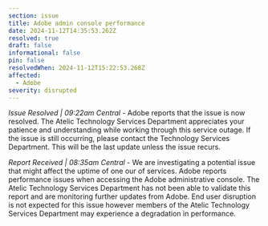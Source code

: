 ```yaml
---
section: issue
title: Adobe admin console performance
date: 2024-11-12T14:35:53.262Z
resolved: true
draft: false
informational: false
pin: false
resolvedWhen: 2024-11-12T15:22:53.268Z
affected:
  - Adobe
severity: disrupted
---
```

*Issue Resolved | 09:22am Central* - Adobe reports that the issue is now resolved. The Atelic Technology Services Department appreciates your patience and understanding while working through this service outage. If the issue is still occurring, please contact the Technology Services Department. This will be the last update unless the issue recurs.

*Report Received | 08:35am Central* - We are investigating a potential issue that might affect the uptime of one our of services. Adobe reports performance issues when accessing the Adobe administrative console. The Atelic Technology Services Department has not been able to validate this report and are monitoring further updates from Adobe. End user disruption is not expected for this issue however members of the Atelic Technology Services Department may experience a degradation in performance.